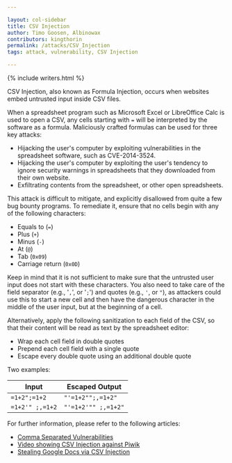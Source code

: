 ```yaml
---

layout: col-sidebar
title: CSV Injection
author: Timo Goosen, Albinowax
contributors: kingthorin
permalink: /attacks/CSV_Injection
tags: attack, vulnerability, CSV Injection

---
```


{% include writers.html %}

CSV Injection, also known as Formula Injection, occurs when websites
embed untrusted input inside CSV files.

When a spreadsheet program such as Microsoft Excel or LibreOffice Calc
is used to open a CSV, any cells starting with `=` will be interpreted
by the software as a formula. Maliciously crafted formulas can be used
for three key attacks:

- Hijacking the user's computer by exploiting vulnerabilities in the spreadsheet software, such as CVE-2014-3524.
- Hijacking the user's computer by exploiting the user's tendency to ignore security warnings in spreadsheets that they downloaded from their own website.
- Exfiltrating contents from the spreadsheet, or other open spreadsheets.

This attack is difficult to mitigate, and explicitly disallowed from
quite a few bug bounty programs. To remediate it, ensure that no cells
begin with any of the following characters:

- Equals to (`=`)
- Plus (`+`)
- Minus (`-`)
- At (`@`)
- Tab (`0x09`)
- Carriage return (`0x0D`)

Keep in mind that it is not sufficient to make sure that the untrusted user input does not start with these characters. You also need to take care of the field separator (e.g., '`,`', or '`;`') and quotes (e.g., `'`, or `"`), as attackers could use this to start a new cell and then have the dangerous character in the middle of the user input, but at the beginning of a cell.

Alternatively, apply the following sanitization to each field of the CSV, so that their content will be read as text by the spreadsheet editor:
* Wrap each cell field in double quotes
* Prepend each cell field with a single quote
* Escape every double quote using an additional double quote

 Two examples:

| Input                    | Escaped Output      |
|--------------------------|---------------------|
| `=1+2";=1+2`             | `"'=1+2"";,=1+2"`   |
| `=1+2'" ;,=1+2`          | `"'=1+2'"" ;,=1+2"` |

For further information, please refer to the following articles:

- [Comma Separated Vulnerabilities](https://www.contextis.com/resources/blog/comma-separated-vulnerabilities/)
- [Video showing CSV Injection against Piwik](https://www.youtube.com/watch?v=SC7AkclnG2g)
- [Stealing Google Docs via CSV Injection](http://georgemauer.net/2017/10/07/csv-injection.html)

